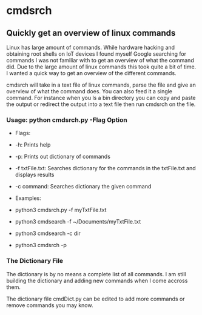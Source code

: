 # cmdsrch
## Quickly get an overview of linux commands

Linux has large amount of commands. While hardware hacking and obtaining root shells on IoT devices I found myself
Google searching for commands I was not familiar with to get an overview of what the command did. 
Due to the large amount of linux commands this took quite a bit of time. I wanted a quick way to get an overview
of the different commands.   

cmdsrch will take in a text file of linux commands, parse the file and give an overview of what the command does. You can also
feed it a single command. For instance when you ls a bin directory you can copy and paste the output or redirect the 
output into a text file then run cmdsrch on the file.

### Usage: python cmdsrch.py -Flag Option 
* Flags:
* -h: Prints help
* -p: Prints out dictionary of commands
* -f txtFile.txt: Searches dictionary for the commands in the txtFile.txt and displays results
* -c command: Searches dictionary the given command

* Examples:
* python3 cmdsrch.py -f myTxtFile.txt
* python3 cmdsearch -f ~/Documents/myTxtFile.txt
* python3 cmdsearch -c dir
* python3 cmdsrch -p

### The Dictionary File
The dictionary is by no means a complete list of all commands. I am still building the dictionary and adding new commands when
I come accross them.

The dictionary file cmdDict.py can be edited to add more commands or remove commands you may know.
